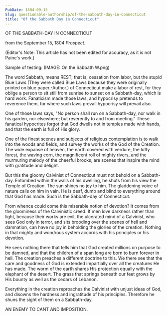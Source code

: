 ```yaml
---
PubDate: 1804-09-15
Slug: questionable-authorship/of-the-sabbath-day-in-Connecticut
title: "Of the Sabbath Day in Connecticut"
---
```


   OF THE SABBATH-DAY IN CONNECTICUT
   
   from the September 15, 1804 *Prospect*.
   
   (Editor's Note: This article has not been edited for accuracy, as it is not Paine's work.)

   Sample of testing:   (IMAGE: On the Sabbath W.png)

   The word Sabbath, means REST; that is, cessation from labor, but the
   stupid Blue Laws (They were called Blue Laws because they were originally
   printed on blue paper.-Author.) of Connecticut make a labor of rest, for
   they oblige a person to sit still from sunrise to sunset on a Sabbath-day,
   which is hard work. Fanaticism made those laws, and hypocrisy pretends to
   reverence them, for where such laws prevail hypocrisy will prevail also.

   One of those laws says, "No person shall run on a Sabbath-day, nor walk in
   his garden, nor elsewhere; but reverently to and from meeting." These
   fanatical hypocrites forgot that God dwells not in temples made with
   hands, and that the earth is full of His glory.

   One of the finest scenes and subjects of religious contemplation is to
   walk into the woods and fields, and survey the works of the God of the
   Creation. The wide expanse of heaven, the earth covered with verdure, the
   lofty forest, the waving corn, the magnificent roll of mighty rivers, and
   the murmuring melody of the cheerful brooks, are scenes that inspire the
   mind with gratitude and delight.

   But this the gloomy Calvinist of Connecticut must not behold on a
   Sabbath-day. Entombed within the walls of his dwelling, he shuts from his
   view the Temple of Creation. The sun shines no joy to him. The gladdening
   voice of nature calls on him in vain. He is deaf, dumb and blind to
   everything around that God has made. Such is the Sabbath-day of
   Connecticut.

   From whence could come this miserable notion of devotion? It comes from
   the gloominess of the Calvinistic creed. If men love darkness rather than
   light, because their works are evil, the ulcerated mind of a Calvinist,
   who sees God only in terror, and sits brooding over the scenes of hell and
   damnation, can have no joy in beholding the glories of the creation.
   Nothing in that mighty and wondrous system accords with his principles or
   his devotion.

   He sees nothing there that tells him that God created millions on purpose
   to be damned, and that the children of a span long are born to burn
   forever in hell. The creation preaches a different doctrine to this. We
   there see that the care and goodness of God is extended impartially over
   all the creatures He has made. The worm of the earth shares His protection
   equally with the elephant of the desert. The grass that springs beneath
   our feet grows by His bounty as well as the cedars of Lebanon.

   Everything in the creation reproaches the Calvinist with unjust ideas of
   God, and disowns the hardness and ingratitude of his principles. Therefore
   he shuns the sight of them on a Sabbath-day.

   AN ENEMY TO CANT AND IMPOSITION.
